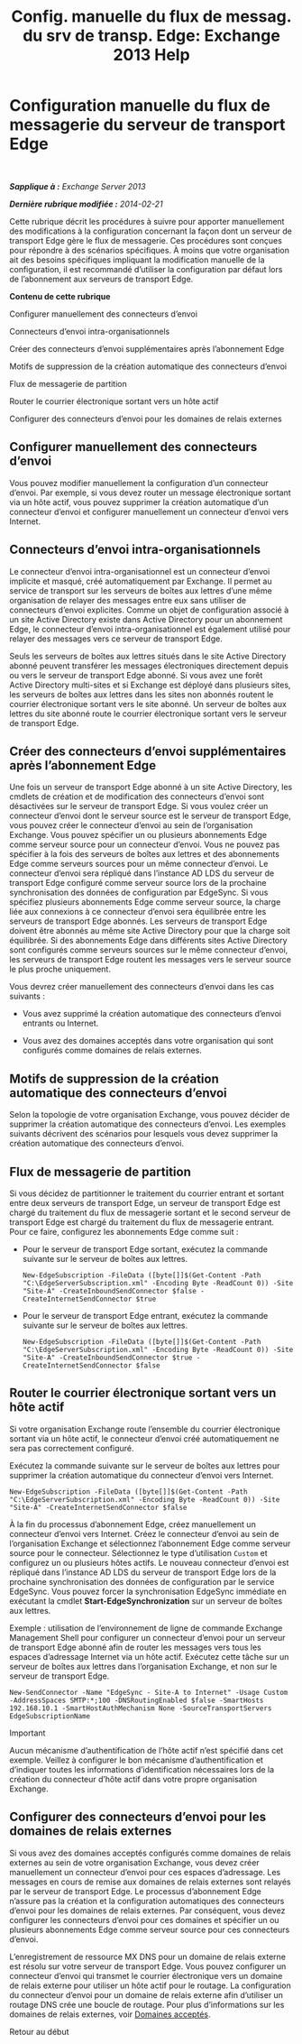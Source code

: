 ﻿---
title: 'Config. manuelle du flux de messag. du srv de transp. Edge: Exchange 2013 Help'
TOCTitle: Configuration manuelle du flux de messagerie du serveur de transport Edge
ms:assetid: cb4cc165-6c09-44ab-a95f-167ae8ed2485
ms:mtpsurl: https://technet.microsoft.com/fr-fr/library/Dn606261(v=EXCHG.150)
ms:contentKeyID: 61180546
ms.date: 04/24/2018
mtps_version: v=EXCHG.150
ms.translationtype: HT
---

# Configuration manuelle du flux de messagerie du serveur de transport Edge

 

_**Sapplique à :** Exchange Server 2013_

_**Dernière rubrique modifiée :** 2014-02-21_

Cette rubrique décrit les procédures à suivre pour apporter manuellement des modifications à la configuration concernant la façon dont un serveur de transport Edge gère le flux de messagerie. Ces procédures sont conçues pour répondre à des scénarios spécifiques. À moins que votre organisation ait des besoins spécifiques impliquant la modification manuelle de la configuration, il est recommandé d’utiliser la configuration par défaut lors de l’abonnement aux serveurs de transport Edge.

**Contenu de cette rubrique**

Configurer manuellement des connecteurs d’envoi

Connecteurs d’envoi intra-organisationnels

Créer des connecteurs d’envoi supplémentaires après l’abonnement Edge

Motifs de suppression de la création automatique des connecteurs d’envoi

Flux de messagerie de partition

Router le courrier électronique sortant vers un hôte actif

Configurer des connecteurs d’envoi pour les domaines de relais externes

## Configurer manuellement des connecteurs d’envoi

Vous pouvez modifier manuellement la configuration d’un connecteur d’envoi. Par exemple, si vous devez router un message électronique sortant via un hôte actif, vous pouvez supprimer la création automatique d’un connecteur d’envoi et configurer manuellement un connecteur d’envoi vers Internet.

## Connecteurs d’envoi intra-organisationnels

Le connecteur d’envoi intra-organisationnel est un connecteur d’envoi implicite et masqué, créé automatiquement par Exchange. Il permet au service de transport sur les serveurs de boîtes aux lettres d’une même organisation de relayer des messages entre eux sans utiliser de connecteurs d’envoi explicites. Comme un objet de configuration associé à un site Active Directory existe dans Active Directory pour un abonnement Edge, le connecteur d’envoi intra-organisationnel est également utilisé pour relayer des messages vers ce serveur de transport Edge.

Seuls les serveurs de boîtes aux lettres situés dans le site Active Directory abonné peuvent transférer les messages électroniques directement depuis ou vers le serveur de transport Edge abonné. Si vous avez une forêt Active Directory multi-sites et si Exchange est déployé dans plusieurs sites, les serveurs de boîtes aux lettres dans les sites non abonnés routent le courrier électronique sortant vers le site abonné. Un serveur de boîtes aux lettres du site abonné route le courrier électronique sortant vers le serveur de transport Edge.

## Créer des connecteurs d’envoi supplémentaires après l’abonnement Edge

Une fois un serveur de transport Edge abonné à un site Active Directory, les cmdlets de création et de modification des connecteurs d’envoi sont désactivées sur le serveur de transport Edge. Si vous voulez créer un connecteur d’envoi dont le serveur source est le serveur de transport Edge, vous pouvez créer le connecteur d’envoi au sein de l’organisation Exchange. Vous pouvez spécifier un ou plusieurs abonnements Edge comme serveur source pour un connecteur d’envoi. Vous ne pouvez pas spécifier à la fois des serveurs de boîtes aux lettres et des abonnements Edge comme serveurs sources pour un même connecteur d’envoi. Le connecteur d’envoi sera répliqué dans l’instance AD LDS du serveur de transport Edge configuré comme serveur source lors de la prochaine synchronisation des données de configuration par EdgeSync. Si vous spécifiez plusieurs abonnements Edge comme serveur source, la charge liée aux connexions à ce connecteur d’envoi sera équilibrée entre les serveurs de transport Edge abonnés. Les serveurs de transport Edge doivent être abonnés au même site Active Directory pour que la charge soit équilibrée. Si des abonnements Edge dans différents sites Active Directory sont configurés comme serveurs sources sur le même connecteur d’envoi, les serveurs de transport Edge routent les messages vers le serveur source le plus proche uniquement.

Vous devrez créer manuellement des connecteurs d’envoi dans les cas suivants :

  - Vous avez supprimé la création automatique des connecteurs d’envoi entrants ou Internet.

  - Vous avez des domaines acceptés dans votre organisation qui sont configurés comme domaines de relais externes.

## Motifs de suppression de la création automatique des connecteurs d’envoi

Selon la topologie de votre organisation Exchange, vous pouvez décider de supprimer la création automatique des connecteurs d’envoi. Les exemples suivants décrivent des scénarios pour lesquels vous devez supprimer la création automatique des connecteurs d’envoi.

## Flux de messagerie de partition

Si vous décidez de partitionner le traitement du courrier entrant et sortant entre deux serveurs de transport Edge, un serveur de transport Edge est chargé du traitement du flux de messagerie sortant et le second serveur de transport Edge est chargé du traitement du flux de messagerie entrant. Pour ce faire, configurez les abonnements Edge comme suit :

  - Pour le serveur de transport Edge sortant, exécutez la commande suivante sur le serveur de boîtes aux lettres.
    
        New-EdgeSubscription -FileData ([byte[]]$(Get-Content -Path "C:\EdgeServerSubscription.xml" -Encoding Byte -ReadCount 0)) -Site "Site-A" -CreateInboundSendConnector $false -CreateInternetSendConnector $true

  - Pour le serveur de transport Edge entrant, exécutez la commande suivante sur le serveur de boîtes aux lettres.
    
        New-EdgeSubscription -FileData ([byte[]]$(Get-Content -Path "C:\EdgeServerSubscription.xml" -Encoding Byte -ReadCount 0)) -Site "Site-A" -CreateInboundSendConnector $true -CreateInternetSendConnector $false

## Router le courrier électronique sortant vers un hôte actif

Si votre organisation Exchange route l’ensemble du courrier électronique sortant via un hôte actif, le connecteur d’envoi créé automatiquement ne sera pas correctement configuré.

Exécutez la commande suivante sur le serveur de boîtes aux lettres pour supprimer la création automatique du connecteur d’envoi vers Internet.

    New-EdgeSubscription -FileData ([byte[]]$(Get-Content -Path "C:\EdgeServerSubscription.xml" -Encoding Byte -ReadCount 0)) -Site "Site-A" -CreateInternetSendConnector $false

À la fin du processus d’abonnement Edge, créez manuellement un connecteur d’envoi vers Internet. Créez le connecteur d’envoi au sein de l’organisation Exchange et sélectionnez l’abonnement Edge comme serveur source pour le connecteur. Sélectionnez le type d’utilisation `Custom` et configurez un ou plusieurs hôtes actifs. Le nouveau connecteur d’envoi est répliqué dans l’instance AD LDS du serveur de transport Edge lors de la prochaine synchronisation des données de configuration par le service EdgeSync. Vous pouvez forcer la synchronisation EdgeSync immédiate en exécutant la cmdlet **Start-EdgeSynchronization** sur un serveur de boîtes aux lettres.

Exemple : utilisation de l’environnement de ligne de commande Exchange Management Shell pour configurer un connecteur d’envoi pour un serveur de transport Edge abonné afin de router les messages vers tous les espaces d’adressage Internet via un hôte actif. Exécutez cette tâche sur un serveur de boîtes aux lettres dans l’organisation Exchange, et non sur le serveur de transport Edge.

    New-SendConnector -Name "EdgeSync - Site-A to Internet" -Usage Custom -AddressSpaces SMTP:*;100 -DNSRoutingEnabled $false -SmartHosts 192.168.10.1 -SmartHostAuthMechanism None -SourceTransportServers EdgeSubscriptionName

> [!IMPORTANT]
> Aucun mécanisme d’authentification de l’hôte actif n’est spécifié dans cet exemple. Veillez à configurer le bon mécanisme d’authentification et d’indiquer toutes les informations d’identification nécessaires lors de la création du connecteur d’hôte actif dans votre propre organisation Exchange.


## Configurer des connecteurs d’envoi pour les domaines de relais externes

Si vous avez des domaines acceptés configurés comme domaines de relais externes au sein de votre organisation Exchange, vous devez créer manuellement un connecteur d’envoi pour ces espaces d’adressage. Les messages en cours de remise aux domaines de relais externes sont relayés par le serveur de transport Edge. Le processus d’abonnement Edge n’assure pas la création et la configuration automatiques des connecteurs d’envoi pour les domaines de relais externes. Par conséquent, vous devez configurer les connecteurs d’envoi pour ces domaines et spécifier un ou plusieurs abonnements Edge comme serveur source pour ces connecteurs d’envoi.

L’enregistrement de ressource MX DNS pour un domaine de relais externe est résolu sur votre serveur de transport Edge. Vous pouvez configurer un connecteur d’envoi qui transmet le courrier électronique vers un domaine de relais externe pour utiliser un hôte actif pour le routage. La configuration du connecteur d’envoi pour un domaine de relais externe afin d’utiliser un routage DNS crée une boucle de routage. Pour plus d’informations sur les domaines de relais externes, voir [Domaines acceptés](accepted-domains-exchange-2013-help.md).

Retour au début

